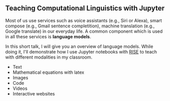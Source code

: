 ## Teaching Computational Linguistics with Jupyter

Most of us use services such as voice assistants (e.g., Siri or Alexa), smart compose (e.g., Gmail sentence completition), machine translation (e.g., Google translate) in our everyday life. A common component which is used in all these services is **language models**.    

In this short talk, I will give you an overview of language models. While doing it, I'll demonstrate how I use Jupyter notebooks with [RISE](https://rise.readthedocs.io/en/5.1.0/index.html) to teach with different modalities in my classroom.

- Text
- Mathematical equations with latex
- Images
- Code
- Videos
- Interactive websites
